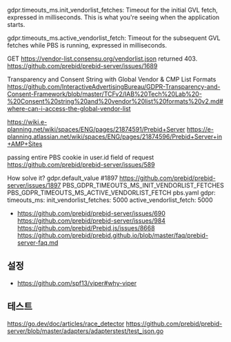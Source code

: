 gdpr.timeouts_ms.init_vendorlist_fetches: Timeout for the initial GVL fetch, expressed in milliseconds. This is what you're seeing when the application starts.

gdpr.timeouts_ms.active_vendorlist_fetch: Timeout for the subsequent GVL fetches while PBS is running, expressed in milliseconds.

GET https://vendor-list.consensu.org/vendorlist.json returned 403.
https://github.com/prebid/prebid-server/issues/1689 


Transparency and Consent String with Global Vendor & CMP List Formats
https://github.com/InteractiveAdvertisingBureau/GDPR-Transparency-and-Consent-Framework/blob/master/TCFv2/IAB%20Tech%20Lab%20-%20Consent%20string%20and%20vendor%20list%20formats%20v2.md#where-can-i-access-the-global-vendor-list



https://wiki.e-planning.net/wiki/spaces/ENG/pages/21874591/Prebid+Server
https://e-planning.atlassian.net/wiki/spaces/ENG/pages/21874596/Prebid+Server+in+AMP+Sites


passing entire PBS cookie in user.id field of request
https://github.com/prebid/prebid-server/issues/589

How solve it? gdpr.default_value #1897
https://github.com/prebid/prebid-server/issues/1897
PBS_GDPR_TIMEOUTS_MS_INIT_VENDORLIST_FETCHES
PBS_GDPR_TIMEOUTS_MS_ACTIVE_VENDORLIST_FETCH
pbs.yaml
gdpr:
timeouts_ms:
init_vendorlist_fetches: 5000
active_vendorlist_fetch: 5000

* https://github.com/prebid/prebid-server/issues/690
  https://github.com/prebid/prebid-server/issues/984
https://github.com/prebid/Prebid.js/issues/8668
  https://github.com/prebid/prebid.github.io/blob/master/faq/prebid-server-faq.md

## 설정 ##
* https://github.com/spf13/viper#why-viper



## 테스트 ##
https://go.dev/doc/articles/race_detector
https://github.com/prebid/prebid-server/blob/master/adapters/adapterstest/test_json.go

